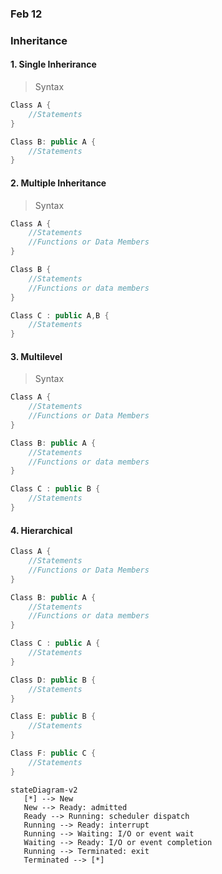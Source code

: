 ### Feb 12

### Inheritance 

#### 1. Single Inherirance 

> Syntax
```cpp
Class A {
    //Statements
}

Class B: public A {
    //Statements
}
```


#### 2. Multiple Inheritance 

> Syntax

```cpp
Class A {
    //Statements
    //Functions or Data Members
}

Class B {
    //Statements
    //Functions or data members 
}

Class C : public A,B {
    //Statements 
}
```

#### 3. Multilevel
> Syntax

```cpp
Class A {
    //Statements
    //Functions or Data Members
}

Class B: public A {
    //Statements
    //Functions or data members 
}

Class C : public B {
    //Statements 
}
```

#### 4. Hierarchical

```cpp
Class A {
    //Statements
    //Functions or Data Members
}

Class B: public A {
    //Statements
    //Functions or data members 
}

Class C : public A {
    //Statements 
}

Class D: public B {
    //Statements
}

Class E: public B {
    //Statements
}

Class F: public C {
    //Statements
}
```

```mermaid
stateDiagram-v2
   [*] --> New
   New --> Ready: admitted
   Ready --> Running: scheduler dispatch
   Running --> Ready: interrupt
   Running --> Waiting: I/O or event wait
   Waiting --> Ready: I/O or event completion
   Running --> Terminated: exit
   Terminated --> [*]
```